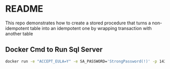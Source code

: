 # README

This repo demonstrates how to create a stored procedure that turns a non-idempotent table into an idempotent one by
wrapping transaction with another table

## Docker Cmd to Run Sql Server

```bash
docker run -e "ACCEPT_EULA=Y" -e SA_PASSWORD='StrongPassword(!)' -p 1433:1433 -d mcr.microsoft.com/mssql/server:2019-latest
```
